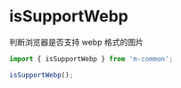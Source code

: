 # isSupportWebp

判断浏览器是否支持 webp 格式的图片

```js
import { isSupportWebp } from 'm-common';

isSupportWebp();
```
